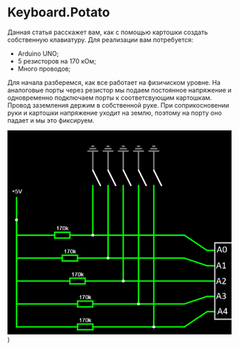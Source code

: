 # Keyboard.Potato
Данная статья расскажет вам, как с помощью картошки создать собственную клавиатуру. Для реализации вам потребуется:

- Arduino UNO; 
- 5 резисторов на 170 кОм;
- Много проводов;

Для начала разберемся, как все работает на физичиском уровне. На аналоговые порты через резистор мы подаем постоянное напряжение и одновременно подключаем порты к соответсвующим картошкам. Провод заземления держим в собственной руке. При соприкосновении руки и картошки напряжение уходит на землю, поэтому на порту оно падает и мы это фиксируем.

![Alt-текст](https://github.com/MOShka78/keyboard.potato/blob/main/1%20часть%20для%20заг.png?raw=true))
